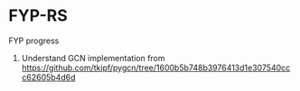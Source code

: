 # FYP-RS

FYP progress

1. Understand GCN implementation from https://github.com/tkipf/pygcn/tree/1600b5b748b3976413d1e307540ccc62605b4d6d
